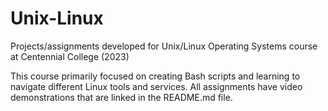 # Unix-Linux
Projects/assignments developed for Unix/Linux Operating Systems course at Centennial College (2023)

This course primarily focused on creating Bash scripts and learning to navigate different Linux tools and services. All assignments have video demonstrations that are linked in the README.md file.
